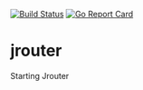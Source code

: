 [![Build Status](https://travis-ci.org/Javlopez/jrouter.svg?branch=master)](https://travis-ci.org/Javlopez/jrouter)
[![Go Report Card](https://goreportcard.com/badge/github.com/Javlopez/jrouter)](https://goreportcard.com/report/github.com/Javlopez/jrouter)

# jrouter

Starting Jrouter

